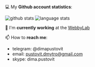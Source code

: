 💻 My **Github account statistics**:

![github stats](https://github-readme-stats.vercel.app/api?username=pustovitDmytro&show_icons=true&line_height=24&theme=dracula)
![language stats](https://github-readme-stats.vercel.app//api/top-langs/?username=pustovitDmytro&layout=compact&langs_count=8&theme=dracula)

🏢 I'm **currently working** at the [WebbyLab](https://webbylab.com)

📫 How to **reach me**: 
* telegram: @dimapustovit
* email: pustovit.dmytro@gmail.com
* skype: dima.pustovit
